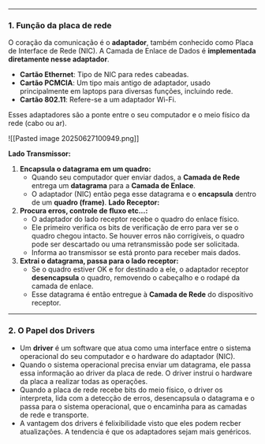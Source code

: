 
---
### **1. Função da placa de rede** 
O coração da comunicação é o **adaptador**, também conhecido como Placa de Interface de Rede (NIC). A Camada de Enlace de Dados é **implementada diretamente nesse adaptador**.
- **Cartão Ethernet**: Tipo de NIC para redes cabeadas.
- **Cartão PCMCIA**: Um tipo mais antigo de adaptador, usado principalmente em laptops para diversas funções, incluindo rede.
- **Cartão 802.11**: Refere-se a um adaptador Wi-Fi.

Esses adaptadores são a ponte entre o seu computador e o meio físico da rede (cabo ou ar).

![[Pasted image 20250627100949.png]]

**Lado Transmissor:**
1. **Encapsula o datagrama em um quadro:**
    - Quando seu computador quer enviar dados, a **Camada de Rede** entrega um **datagrama** para a **Camada de Enlace**.
    - O adaptador (NIC) então pega esse datagrama e o **encapsula** dentro de um **quadro (frame)**. 
**Lado Receptor:**
2. **Procura erros, controle de fluxo etc...:**
    - O adaptador do lado receptor recebe o quadro do enlace físico.
    - Ele primeiro verifica os bits de verificação de erro para ver se o quadro chegou intacto. Se houver erros não corrigíveis, o quadro pode ser descartado ou uma retransmissão pode ser solicitada.
    - Informa ao transmissor se está pronto para receber mais dados.
3. **Extrai o datagrama, passa para o lado receptor:**
    - Se o quadro estiver OK e for destinado a ele, o adaptador receptor **desencapsula** o quadro, removendo o cabeçalho e o rodapé da camada de enlace.
    - Esse datagrama é então entregue à **Camada de Rede** do dispositivo receptor.

---
### **2. O Papel dos Drivers**

- Um **driver** é um software que atua como uma interface entre o sistema operacional do seu computador e o hardware do adaptador (NIC).
- Quando o sistema operacional precisa enviar um datagrama, ele passa essa informação ao driver da placa de rede. O driver instrui o hardware da placa a realizar todas as operações.
- Quando a placa de rede recebe bits do meio físico, o driver os interpreta, lida com a detecção de erros, desencapsula o datagrama e o passa para o sistema operacional, que o encaminha para as camadas de rede e transporte.
- A vantagem dos drivers é felixibilidade visto que eles podem recber atualizações. A tendencia é que os adaptadores sejam mais genéricos.
